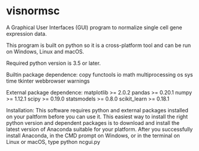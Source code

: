 # visnormsc

A Graphical User Interfaces (GUI) program to normalize single cell gene expression data.

This program is built on python so it is a cross-platform tool and can be run on Windows, Linux and macOS.

Required python version is 3.5 or later.

Builtin package dependence:
copy
functools
io
math
multiprocessing
os
sys
time
tkinter
webbrowser
warnings

External package dependence:
matplotlib >= 2.0.2
pandas >= 0.20.1
numpy >= 1.12.1
scipy >= 0.19.0
statsmodels >= 0.8.0
scikit_learn >= 0.18.1

Installation:
This software requires python and external packages installed on your paltform before you can use it.
This easiest way to install the right python version and dependent packages is to download and install the latest version of Anaconda suitable for your platform.
After you successfully install Anaconda, in the CMD prompt on Windows, or in the terminal on Linux or macOS, type
python ncgui.py